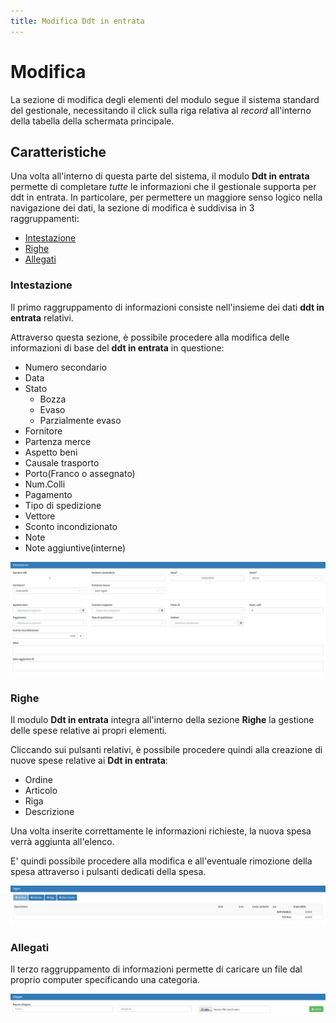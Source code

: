 ```yaml
---
title: Modifica Ddt in entrata
---
```


# Modifica

La sezione di modifica degli elementi del modulo segue il sistema standard del gestionale, necessitando il click sulla riga relativa al _record_ all'interno della tabella della schermata principale.

## Caratteristiche

Una volta all'interno di questa parte del sistema, il modulo **Ddt in entrata** permette di completare _tutte_ le informazioni che il gestionale supporta per ddt in entrata. In particolare, per permettere un maggiore senso logico nella navigazione dei dati, la sezione di modifica è suddivisa in 3 raggruppamenti:

* [Intestazione](modificaddtinentrata.md#intestazione)
* [Righe](modificaddtinentrata.md#righe)
* [Allegati](modificaddtinentrata.md#allegati)

### Intestazione

Il primo raggruppamento di informazioni consiste nell'insieme dei dati **ddt in entrata** relativi.

Attraverso questa sezione, è possibile procedere alla modifica delle informazioni di base del **ddt in entrata** in questione:

* Numero secondario 
* Data 
* Stato 
  * Bozza
  * Evaso
  * Parzialmente evaso
* Fornitore
* Partenza merce
* Aspetto beni
* Causale trasporto
* Porto\(Franco o assegnato\)
* Num.Colli
* Pagamento
* Tipo di spedizione
* Vettore
* Sconto incondizionato
* Note
* Note aggiuntive\(interne\)

![Screenshot sezione intestazione](../../../../.gitbook/assets/intestazioneddtinentrata%20%281%29.PNG)

### Righe

Il modulo **Ddt in entrata** integra all'interno della sezione **Righe** la gestione delle spese relative ai propri elementi.

Cliccando sui pulsanti relativi, è possibile procedere quindi alla creazione di nuove spese relative ai **Ddt in entrata**:

* Ordine
* Articolo
* Riga
* Descrizione

Una volta inserite correttamente le informazioni richieste, la nuova spesa verrà aggiunta all'elenco.

E' quindi possibile procedere alla modifica e all'eventuale rimozione della spesa attraverso i pulsanti dedicati della spesa.

![Screenshot creazione righe](../../../../.gitbook/assets/righeddtinentrata.PNG)

### Allegati

Il terzo raggruppamento di informazioni permette di caricare un file dal proprio computer specificando una categoria.

![Screenshot caricamento allegati](../../../../.gitbook/assets/allegatiddtinentrata%20%281%29.PNG)

 



